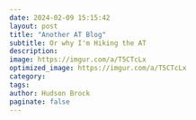 ```yaml
---
date: 2024-02-09 15:15:42
layout: post
title: "Another AT Blog"
subtitle: Or why I'm Hiking the AT
description:
image: https://imgur.com/a/T5CTcLx
optimized_image: https://imgur.com/a/T5CTcLx
category:
tags:
author: Hudson Brock
paginate: false
---
```

